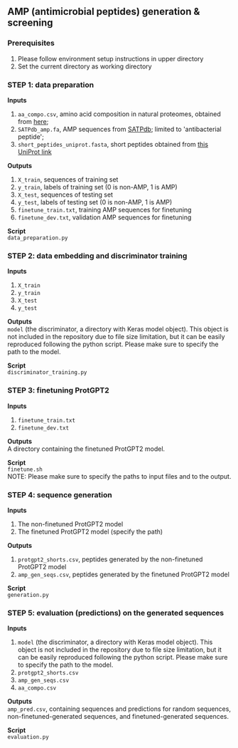 
## AMP (antimicrobial peptides) generation & screening

### Prerequisites
1) Please follow environment setup instructions in upper directory
2) Set the current directory as working directory

### STEP 1: data preparation

**Inputs** 
1) `aa_compo.csv`, amino acid composition in natural proteomes, obtained from [here](https://proteopedia.org/wiki/index.php/Amino_acid_composition);
2) `SATPdb_amp.fa`, AMP sequences from [SATPdb](https://webs.iiitd.edu.in/raghava/satpdb/down.php); limited to 'antibacterial peptide';
3) `short_peptides_uniprot.fasta`, short peptides obtained from [this UniProt link](https://www.uniprot.org/uniprotkb?query=(reviewed:true)%20AND%20(length:[*%20TO%2050]))

**Outputs**
1) `X_train`, sequences of training set
2) `y_train`, labels of training set (0 is non-AMP, 1 is AMP)
3) `X_test`, sequences of testing set
4) `y_test`, labels of testing set (0 is non-AMP, 1 is AMP)
5) `finetune_train.txt`, training AMP sequences for finetuning
6) `finetune_dev.txt`, validation AMP sequences for finetuning

**Script**  
`data_preparation.py`  

### STEP 2: data embedding and discriminator training
**Inputs**
1) `X_train`
2) `y_train`
3) `X_test`
4) `y_test`

**Outputs**  
`model` (the discriminator, a directory with Keras model object). This object is not included in the repository due to file size limitation, but it can be easily reproduced following the python script. Please make sure to specify the path to the model.

**Script**  
`discriminator_training.py`  

### STEP 3: finetuning ProtGPT2
**Inputs**  
1) `finetune_train.txt`
2) `finetune_dev.txt`

**Outputs**  
A directory containing the finetuned ProtGPT2 model.  

**Script**  
`finetune.sh`  
NOTE: Please make sure to specify the paths to input files and to the output.

### STEP 4: sequence generation
**Inputs**
1) The non-finetuned ProtGPT2 model
2) The finetuned ProtGPT2 model (specify the path)

**Outputs**
1) `protgpt2_shorts.csv`, peptides generated by the non-finetuned ProtGPT2 model
2) `amp_gen_seqs.csv`, peptides generated by the finetuned ProtGPT2 model

**Script**  
`generation.py`

### STEP 5: evaluation (predictions) on the generated sequences
**Inputs**
1) `model` (the discriminator, a directory with Keras model object). This object is not included in the repository due to file size limitation, but it can be easily reproduced following the python script. Please make sure to specify the path to the model.
2) `protgpt2_shorts.csv`
3) `amp_gen_seqs.csv`
4) `aa_compo.csv`

**Outputs**  
`amp_pred.csv`, containing sequences and predictions for random sequences, non-finetuned-generated sequences, and finetuned-generated sequences.

**Script**  
`evaluation.py`












